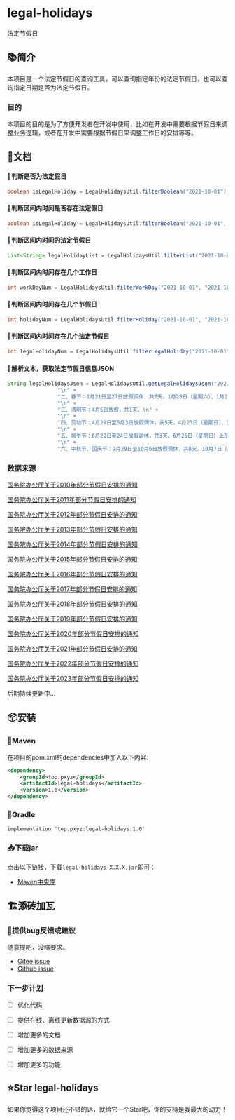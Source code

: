 # legal-holidays

法定节假日

## 📚简介

本项目是一个法定节假日的查询工具，可以查询指定年份的法定节假日，也可以查询指定日期是否为法定节假日。

### 目的

本项目的目的是为了方便开发者在开发中使用，比如在开发中需要根据节假日来调整业务逻辑，或者在开发中需要根据节假日来调整工作日的安排等等。

## 📝文档

#### 📅判断是否为法定假日

```java
boolean isLegalHoliday = LegalHolidaysUtil.filterBoolean("2021-10-01");
```

#### 📅判断区间内时间是否存在法定假日

```java
boolean isLegalHoliday = LegalHolidaysUtil.filterBoolean("2021-10-01", "2021-10-09");
```

#### 📅判断区间内时间的法定节假日

```java
List<String> legalHolidayList = LegalHolidaysUtil.filterList("2021-10-01", "2021-10-09");
```

#### 📅判断区间内时间存在几个工作日

```java
int workDayNum = LegalHolidaysUtil.filterWorkDay("2021-10-01", "2021-10-09");
```

#### 📅判断区间内时间存在几个节假日

```java
int holidayNum = LegalHolidaysUtil.filterHoliday("2021-10-01", "2021-10-09");
```

#### 📅判断区间内时间存在几个法定节假日

```java
int legalHolidayNum = LegalHolidaysUtil.filterLegalHoliday("2021-10-01", "2021-10-09");
```

#### 📅解析文本，获取法定节假日信息JSON

```java
String legalHolidaysJson = LegalHolidaysUtil.getLegalHolidaysJson("2023", "一、元旦：2022年12月31日至2023年1月2日放假调休，共3天。\n" +
                "\n" +
                "二、春节：1月21日至27日放假调休，共7天。1月28日（星期六）、1月29日（星期日）上班。\n" +
                "\n" +
                "三、清明节：4月5日放假，共1天。\n" +
                "\n" +
                "四、劳动节：4月29日至5月3日放假调休，共5天。4月23日（星期日）、5月6日（星期六）上班。\n" +
                "\n" +
                "五、端午节：6月22日至24日放假调休，共3天。6月25日（星期日）上班。\n" +
                "\n" +
                "六、中秋节、国庆节：9月29日至10月6日放假调休，共8天。10月7日（星期六）、10月8日（星期日）上班。");
```

### 数据来源

[国务院办公厅关于2010年部分节假日安排的通知](https://www.gov.cn/gongbao/content/2009/content_1487011.htm)

[国务院办公厅关于2011年部分节假日安排的通知](https://www.gov.cn/gongbao/content/2010/content_1765282.htm)

[国务院办公厅关于2012年部分节假日安排的通知](https://www.gov.cn/gongbao/content/2011/content_2020918.htm)

[国务院办公厅关于2013年部分节假日安排的通知](https://www.gov.cn/gongbao/content/2012/content_2292057.htm)

[国务院办公厅关于2014年部分节假日安排的通知](https://www.gov.cn/gongbao/content/2014/content_2561299.htm)

[国务院办公厅关于2015年部分节假日安排的通知](https://www.gov.cn/gongbao/content/2015/content_2799019.htm)

[国务院办公厅关于2016年部分节假日安排的通知](https://www.gov.cn/gongbao/content/2016/content_2979719.htm)

[国务院办公厅关于2017年部分节假日安排的通知](https://www.gov.cn/gongbao/content/2016/content_5148793.htm)

[国务院办公厅关于2018年部分节假日安排的通知](https://www.gov.cn/gongbao/content/2017/content_5248221.htm)

[国务院办公厅关于2019年部分节假日安排的通知](https://www.gov.cn/gongbao/content/2018/content_5350046.htm)

[国务院办公厅关于2020年部分节假日安排的通知](https://www.gov.cn/gongbao/content/2019/content_5459138.htm)

[国务院办公厅关于2021年部分节假日安排的通知](https://www.gov.cn/gongbao/content/2020/content_5567750.htm)

[国务院办公厅关于2022年部分节假日安排的通知](https://www.gov.cn/gongbao/content/2021/content_5651728.htm)

[国务院办公厅关于2023年部分节假日安排的通知](https://www.gov.cn/gongbao/content/2023/content_5736714.htm)

后期持续更新中...

## 📦安装

### 🍊Maven

在项目的pom.xml的dependencies中加入以下内容:

```xml
<dependency>
    <groupId>top.pxyz</groupId>
    <artifactId>legal-holidays</artifactId>
    <version>1.0</version>
</dependency>
```

### 🍐Gradle
```
implementation 'top.pxyz:legal-holidays:1.0'
```

### 📥下载jar

点击以下链接，下载`legal-holidays-X.X.X.jar`即可：

- [Maven中央库](https://repo1.maven.org/maven2/top/pxyz/legal-holidays/1.0/)

## 🏗️添砖加瓦

### 🐞提供bug反馈或建议

随意提吧，没啥要求。

- [Gitee issue](https://gitee.com/Ijiran/legal-holidays/issues)
- [Github issue](https://github.com/Ijiran/legal-holidays/issues)

### 下一步计划

- [ ] 优化代码
- [ ] 提供在线、离线更新数据源的方式
- [ ] 增加更多的文档
- [ ] 增加更多的数据来源
- [ ] 增加更多的功能


## ⭐Star legal-holidays

如果你觉得这个项目还不错的话，就给它一个Star吧，你的支持是我最大的动力！